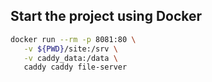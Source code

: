 ## Start the project using Docker

```bash
docker run --rm -p 8081:80 \
   -v ${PWD}/site:/srv \
   -v caddy_data:/data \
   caddy caddy file-server
```
